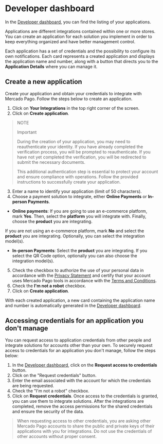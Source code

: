 # Developer dashboard
In the [Developer dashboard](/developers/panel/app), you can find the listing of your applications.

Applications are different integrations contained within one or more stores. You can create an application for each solution you implement in order to keep everything organized and have better management control.

Each application has a set of credentials and the possibility to configure its own notifications. Each card represents a created application and displays the application name and number, along with a button that directs you to the **Application Details** where you can manage it.

## Create a new application

Create your application and obtain your credentials to integrate with Mercado Pago. Follow the steps below to create an application.

1. Click on **Your Integrations** in the top right corner of the screen.
2. Click on **Create application**.

> NOTE
>
> Important
>
> During the creation of your application, you may need to reauthenticate your identity. If you have already completed the verification process, you will be prompted to reauthenticate. If you have not yet completed the verification, you will be redirected to submit the necessary documents. 
>
> This additional authentication step is essential to protect your account and ensure compliance with operations. Follow the provided instructions to successfully create your application.

3. Enter a name to identify your application (limit of 50 characters).
4. Choose a payment solution to integrate, either **Online Payments** or **In-person Payments**.

  - **Online payments**: If you are going to use an e-commerce platform, mark **Yes**. Then, select the **platform** you will integrate with. Finally, choose the **product** you are integrating.

If you are not using an e-commerce platform, mark **No** and select the **product** you are integrating. Optionally, you can select the integration model(s).

   - **In-person Payments**: Select the **product** you are integrating. If you select the QR Code option, optionally you can also choose the integration model(s).

5. Check the checkbox to authorize the use of your personal data in accordance with the [Privacy Statement](https://www.mercadopago.com.br/privacidade) and certify that your account uses Mercado Pago tools in accordance with the [Terms and Conditions](/developers/en/docs/resources/legal/terms-and-conditions).
6. Check the **I'm not a robot** checkbox.
7. Click on **Create application**.

With each created application, a new card containing the application name and number is automatically generated in the [Developer dashboard](/developers/panel/app).

## Accessing credentials for an application you don't manage
You can request access to application credentials from other people and integrate solutions for accounts other than your own. To securely request access to credentials for an application you don't manage, follow the steps below:
1. In the [Developer dashboard](/developers/panel/app), click on the **Request access to credentials** button.
2. Click on the "Request credentials" button.
3. Enter the email associated with the account for which the credentials are being requested.
4. Check the "I'm not a robot" checkbox.
5. Click on **Request credentials**.
Once access to the credentials is granted, you can use them to integrate solutions. After the integrations are completed, remove the access permissions for the shared credentials and ensure the security of the data.

> When requesting access to other credentials, you are asking other Mercado Pago accounts to share the public and private keys of their applications with you for integrations. Do not use the credentials of other accounts without proper consent.